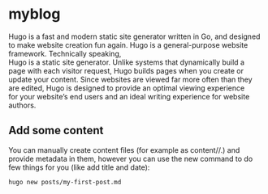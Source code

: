 # myblog

Hugo is a fast and modern static site generator written in Go, and designed to make website creation fun again.
Hugo is a general-purpose website framework. Technically speaking,  
Hugo is a static site generator. Unlike systems that dynamically build a  
page with each visitor request, Hugo builds pages when you create or  
update your content. Since websites are viewed far more often than they  
are edited, Hugo is designed to provide an optimal viewing experience  
for your website’s end users and an ideal writing experience for website authors.

## Add some content

You can manually create content files (for example as content/<CATEGORY>/<FILE>.<FORMAT>)
and provide metadata in them, however you can use the new command to do few things for you (like add title and date):
```bash
hugo new posts/my-first-post.md
```
